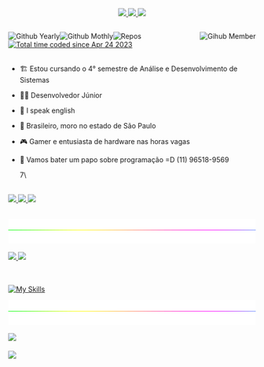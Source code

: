 <br />
<br />

<div align="center">
  <a href="#">
    <img src="https://media0.giphy.com/media/3oKIPkHXpUP8lIO0AU/giphy.gif?cid=ecf05e4733n0qc9falergxqbcnx2fhpr2bf89qmox3zjtul6&ep=v1_stickers_search&rid=giphy.gif&ct=s" height="50">
  </a>

  <a href="#">
    <img src="https://readme-typing-svg.herokuapp.com?color=%39773d&size=24&center=true&vCenter=true&lines=Welcome+to+my+Github+Profile;Hi!+I'm+Lucas+Braz" />
  </a>

  <a href="#">
    <img src="https://media0.giphy.com/media/3oKIPkHXpUP8lIO0AU/giphy.gif?cid=ecf05e4733n0qc9falergxqbcnx2fhpr2bf89qmox3zjtul6&ep=v1_stickers_search&rid=giphy.gif&ct=s" height="50">
  </a>
</div>

##

<img title="Github Yearly commits" alt="Github Yearly" align="left" src="https://badges.strrl.dev/years/Brazlucas?style=flat&color=blue&logo=github" />
<img title="Github Yearly commits" alt="Github Mothly" align="left" src="https://badges.strrl.dev/commits/monthly/Brazlucas?style=flat&color=blue" />
<img title="Gihub Member" alt="Gihub Member" align="right" src="https://badges.strrl.dev/contributions/all/Brazlucas?color=blue" />
<img title="Repos" alt="Repos" align="left" src="https://badges.strrl.dev/repos/Brazlucas?style=flat&color=blue" />
<a href="https://wakatime.com/@9225804a-db5b-43a1-8cc8-e5de30485b36">
  <img src="https://wakatime.com/badge/user/9225804a-db5b-43a1-8cc8-e5de30485b36.svg" alt="Total time coded since Apr 24 2023" />
</a>

<br />
<br />

- 🏗️ Estou cursando o 4° semestre de Análise e Desenvolvimento de Sistemas
- 🧑‍💻 Desenvolvedor Júnior
- 💬 I speak english
- 🏡 Brasileiro, moro no estado de São Paulo
- 🎮 Gamer e entusiasta de hardware nas horas vagas
- 📱 Vamos bater um papo sobre programação =D (11) 96518-9569

  7\

<br />

<div align="left">
</div>

<div align="left">
 <a href="mailto:lukkascomics@gmail.com" target="_blank">
  <img src="https://img.shields.io/badge/-Gmail-%23333?style=for-the-badge&logo=gmail&logoColor=white">
 </a>

 <a href="https://www.instagram.com/lucasm.brz" target="_blank">
  <img src="https://img.shields.io/badge/-Instagram-%23E4405F?style=for-the-badge&logo=instagram&logoColor=white">
 </a>

 <a href="https://www.linkedin.com/in/lucas-braz-597118230/" target="_blank">
  <img src="https://img.shields.io/badge/-LinkedIn-%230077B5?style=for-the-badge&logo=linkedin&logoColor=white">
 </a>

 <!-- <a href="https://www.reddit.com/user/Delete132/" target="_blank">
   <img src="https://img.shields.io/badge/Reddit-FF0000?style=for-the-badge&logo=reddit&logoColor=white">
 </a>

 <a href="#">
  <img src="https://camo.githubusercontent.com/63371d36886ee658f5a97401f393e1ab1684b2fd3de674b8f5efc7d410b2a3d0/68747470733a2f2f6d656469612e67697068792e636f6d2f6d656469612f57556c706c634d704f43456d5447427442572f67697068792e676966" width="80"/>
 </a>
</div>
-->

<br />
<br />

<a align="left" href="#"><img width="100%" height="50" src="https://raw.githubusercontent.com/Sabyasachi-Seal/Sabyasachi-Seal/ouput/divider.gif" /></a>

<div align="left">
  <a href="#">
    <img height="155rem" src="https://github-readme-stats.vercel.app/api/top-langs/?username=Brazlucas&layout=compact&langs_count=8&theme=dark&hide_border=true" />
  </a>

  <a href="#">
    <img height="155rem" src="https://github-profile-summary-cards.vercel.app/api/cards/profile-details?username=Brazlucas&theme=dark" />
  </a>
</div>

<div align="left">

<br />
<br />

[![My Skills](https://skillicons.dev/icons?i=git,webpack,html,css,sass,styledcomponents,cs,dotnet,php,laravel,redis,nginx,java,unity,javascript,typescript,mui,react,vue,vim,bash,powershell,jquery,nodejs,docker,expressjs,nextjs,jest,mongo,mysql,postgresql,vite,figma,linux,github,firebase&theme=dark)](#)

<a align="left" href="#"><img width="100%" height="50" src="https://raw.githubusercontent.com/Sabyasachi-Seal/Sabyasachi-Seal/ouput/divider.gif" /></a>

<div>
   <img src="https://wakatime.com/share/@Brazlucas/74b2dbd7-da0d-4ea2-a064-2ca88e9f3741.svg" />
</div>

<br />

<div>
   <img src="https://wakatime.com/share/@Brazlucas/01ded8ea-a800-4c2e-a3ab-116164819f0a.svg" />
</div>
